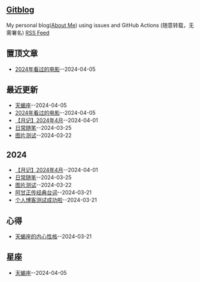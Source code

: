 ## [Gitblog](https://yihong0618.github.io/gitblog/)
My personal blog([About Me](https://github.com/yihong0618/gitblog/issues/282)) using issues and GitHub Actions (随意转载，无需署名)
[RSS Feed](https://raw.githubusercontent.com/flyfish321/gitblog/main/feed.xml)

## 置顶文章
- [2024年看过的电影](https://github.com/flyfish321/gitblog/issues/9)--2024-04-05
## 最近更新
- [天蝎座](https://github.com/flyfish321/gitblog/issues/10)--2024-04-05
- [2024年看过的电影](https://github.com/flyfish321/gitblog/issues/9)--2024-04-05
- [【月记】2024年4月](https://github.com/flyfish321/gitblog/issues/8)--2024-04-01
- [日常随笔](https://github.com/flyfish321/gitblog/issues/7)--2024-03-25
- [图片测试](https://github.com/flyfish321/gitblog/issues/6)--2024-03-22
## 2024
- [【月记】2024年4月](https://github.com/flyfish321/gitblog/issues/8)--2024-04-01
- [日常随笔](https://github.com/flyfish321/gitblog/issues/7)--2024-03-25
- [图片测试](https://github.com/flyfish321/gitblog/issues/6)--2024-03-22
- [阿甘正传经典台词](https://github.com/flyfish321/gitblog/issues/3)--2024-03-21
- [个人博客测试成功啦](https://github.com/flyfish321/gitblog/issues/2)--2024-03-21
## 心得
- [天蝎座的内心性格](https://github.com/flyfish321/gitblog/issues/4)--2024-03-21
## 星座
- [天蝎座](https://github.com/flyfish321/gitblog/issues/10)--2024-04-05
